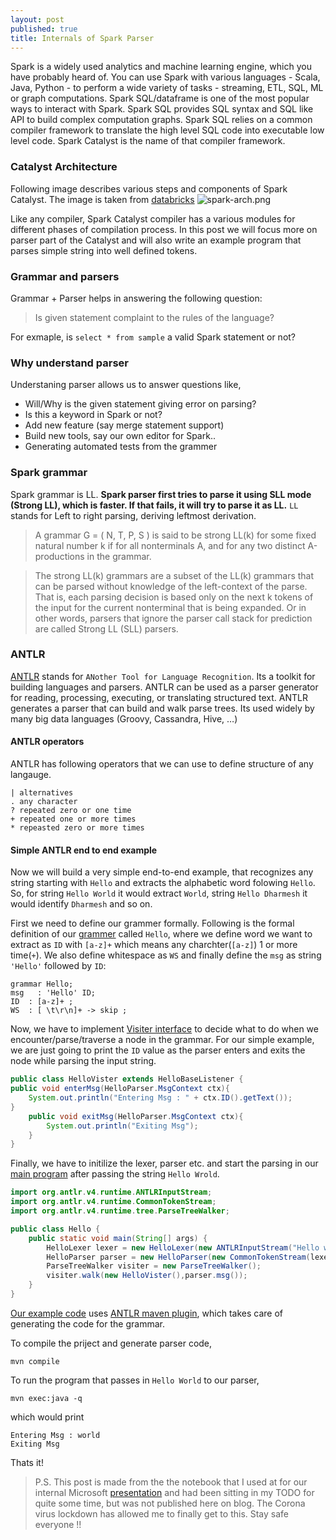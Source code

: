 ```yaml
---
layout: post
published: true
title: Internals of Spark Parser
---
```


Spark is a widely used analytics and machine learning engine, which you have probably heard of. You can use Spark with various languages - Scala, Java, Python - to perform a wide variety of tasks - streaming, ETL, SQL, ML or graph computations. Spark SQL/dataframe is one of the most popular ways to interact with Spark. Spark SQL provides SQL syntax and SQL like API to build complex computation graphs. Spark SQL relies on a common compiler framework to translate the high level SQL code into executable low level code. Spark Catalyst is the name of that compiler framework. 

### Catalyst Architecture

Following image describes various steps and components of Spark Catalyst. The image is taken from [databricks](https://databricks.com/glossary/catalyst-optimizer)
![spark-arch.png]({{site.baseurl}}/images/spark-arch.png)

Like any compiler, Spark Catalyst compiler has a various modules for different phases of compilation process. In this post we will focus more on parser part of the Catalyst and will also write an example program that parses simple string into well defined tokens.

### Grammar and parsers

Grammar + Parser helps in answering the following question: 
>Is given statement complaint to the rules of the language? 

For exmaple, is ``select * from sample`` a valid Spark statement or not?


### Why understand parser 

Understaning parser allows us to answer questions like, 

* Will/Why is the given statement giving error on parsing?
* Is this a keyword in Spark or not? 
* Add new feature (say merge statement support)
* Build new tools, say our own editor for Spark..
* Generating automated tests from the grammer


### Spark grammar

Spark grammar is LL. **Spark parser first tries to parse it using SLL mode (Strong LL), which is faster. If that fails, it will try to parse it as LL.** `LL` stands for Left to right parsing, deriving leftmost derivation.

> A grammar G = ( N, T, P, S ) is said to be strong LL(k) for some fixed natural number k if for all nonterminals A, and for any two distinct A-productions in the grammar. 

> The strong LL(k) grammars are a subset of the LL(k) grammars that can be parsed without knowledge of the left-context of the parse. That is, each parsing decision is based only on the next k tokens of the input for the current nonterminal that is being expanded. Or in other words, parsers that ignore the parser call stack for prediction are called Strong LL (SLL) parsers.


### ANTLR

[ANTLR](https://www.antlr.org/) stands for `ANother Tool for Language Recognition`. Its a toolkit for building languages and parsers. ANTLR can be used as a parser generator for reading, processing, executing, or translating structured text. ANTLR generates a parser that can build and walk parse trees. Its used widely by many big data languages (Groovy, Cassandra, Hive, …)

#### ANTLR operators

ANTLR has following operators that we can use to define structure of any langauge. 

```
| alternatives
. any character
? repeated zero or one time
+ repeated one or more times
* repeasted zero or more times
```

#### Simple ANTLR end to end example

Now we will build a very simple end-to-end example, that recognizes any string starting with `Hello` and extracts the alphabetic word folowing `Hello`. So, for string `Hello World` it would extract `World`, string `Hello Dharmesh` it would identify `Dharmesh` and so on. 

First we need to define our grammer formally. Following is the formal definition of our [grammer](https://github.com/dharmeshkakadia/hello-antlr/blob/master/src/main/antlr4/Hello.g4) called `Hello`, where we define word we want to extract as `ID` with `[a-z]+` which means any charchter(`[a-z]`) 1 or more time(`+`). We also define whitespace as `WS` and finally define the `msg` as string `'Hello'` followed by `ID`:

```antlr-java
grammar Hello;
msg   : 'Hello' ID;
ID  : [a-z]+ ;
WS  : [ \t\r\n]+ -> skip ;
```

Now, we have to implement [Visiter interface](https://github.com/dharmeshkakadia/hello-antlr/blob/master/src/main/java/HelloVister.java) to decide what to do when we encounter/parse/traverse a node in the grammar. For our simple example, we are just going to print the `ID` value as the parser enters and exits the node while parsing the input string. 

```java
public class HelloVister extends HelloBaseListener {
public void enterMsg(HelloParser.MsgContext ctx){
	System.out.println("Entering Msg : " + ctx.ID().getText());
}
	public void exitMsg(HelloParser.MsgContext ctx){
		System.out.println("Exiting Msg");
	}
}
```

Finally, we have to initilize the lexer, parser etc. and start the parsing in our [main program](https://github.com/dharmeshkakadia/hello-antlr/blob/master/src/main/java/Hello.java) after passing the string `Hello Wrold`.

```java
import org.antlr.v4.runtime.ANTLRInputStream;
import org.antlr.v4.runtime.CommonTokenStream;
import org.antlr.v4.runtime.tree.ParseTreeWalker;

public class Hello {
	public static void main(String[] args) {
		HelloLexer lexer = new HelloLexer(new ANTLRInputStream("Hello world"));
		HelloParser parser = new HelloParser(new CommonTokenStream(lexer));
		ParseTreeWalker visiter = new ParseTreeWalker();
		visiter.walk(new HelloVister(),parser.msg());
	}
}

```

[Our example code](https://github.com/dharmeshkakadia/hello-antlr) uses [ANTLR maven plugin](https://www.antlr.org/api/maven-plugin/latest/), which takes care of generating the code for the grammar. 

To compile the priject and generate parser code,

```
mvn compile
```

To run the program that passes in `Hello World` to our parser,

```
mvn exec:java -q
```

which would print
```
Entering Msg : world
Exiting Msg

```

Thats it! 

> P.S. This post is made from the the notebook that I used at for our internal Microsoft [presentation](https://github.com/dharmeshkakadia/spark-internals) and had been sitting in my TODO for quite some time, but was not published here on blog. The Corona virus lockdown has allowed me to finally get to this. Stay safe everyone !!

